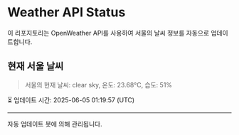 
# Weather API Status

이 리포지토리는 OpenWeather API를 사용하여 서울의 날씨 정보를 자동으로 업데이트합니다.

## 현재 서울 날씨
> 서울의 현재 날씨: clear sky, 온도: 23.68°C, 습도: 51%

⏳ 업데이트 시간: 2025-06-05 01:19:57 (UTC)

---
자동 업데이트 봇에 의해 관리됩니다.
